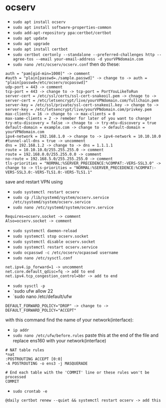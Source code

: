 # ocserv

* `sudo apt install ocserv`
* `sudo apt install software-properties-common`
* `sudo add-apt-repository ppa:certbot/certbot`
* `sudo apt update`
* `sudo apt upgrade`
* `sudo apt install certbot`
* `sudo certbot certonly --standalone --preferred-challenges http --agree-tos --email your-email-address -d yourVPNdomain.com`
* `sudo nano /etc/ocserv/ocserv.conf`
then do these:
```
auth = "pam[gid-min=1000]" -> comment
#auth = "plain[passwd=./sample.passwd]" -> change to -> auth = "plain[passwd=/etc/ocserv/ocpasswd]"
udp-port = 443 -> comment
tcp-port = 443 -> change to -> tcp-port = PortYouLikeToRun
server-cert = /etc/ssl/certs/ssl-cert-snakeoil.pem -> chnage to -> server-cert = /etc/letsencrypt/live/yourVPNdomain.com/fullchain.pem
server-key = /etc/ssl/private/ssl-cert-snakeoil.key -> change to -> server-key = /etc/letsencrypt/live/yourVPNdomain.com/privkey.pem
max-clients = 16 -> change to -> max-clients = 0
max-same-clients = 2 -> remeber for later of you want to change!
try-mtu-discovery = false -> chnage to -> try-mtu-discovery = true
default-domain = example.com -> change to -> default-domain = yourVPNdomain.com
ipv4-network = 192.168.1.0 -> change to -> ipv4-network = 10.10.10.0
#tunnel-all-dns = true -> uncomment
dns = 192.168.1.2 -> change to -> dns = 1.1.1.1
route = 10.10.10.0/255.255.255.0 -> comment
route = 192.168.0.0/255.255.0.0 -> comment
no-route = 192.168.5.0/255.255.255.0 -> comment
tls-priorities = "NORMAL:%SERVER_PRECEDENCE:%COMPAT:-VERS-SSL3.0" -> change to -> tls-priorities = "NORMAL:%SERVER_PRECEDENCE:%COMPAT:-VERS-SSL3.0:-VERS-TLS1.0:-VERS-TLS1.1"
```
save and restart VPN using
* `sudo systemctl restart ocserv`
* `sudo cp /lib/systemd/system/ocserv.service /etc/systemd/system/ocserv.service`
* `sudo nano /etc/systemd/system/ocserv.service`
```
Requires=ocserv.socket -> comment
Also=ocserv.socket -> comment
```
* `sudo systemctl daemon-reload`
* `sudo systemctl stop ocserv.socket`
* `sudo systemctl disable ocserv.socket`
* `sudo systemctl restart ocserv.service`
* `sudo ocpasswd -c /etc/ocserv/ocpasswd username`
* `sudo nano /etc/sysctl.conf`
```
net.ipv4.ip_forward=1 -> uncomment
net.core.default_qdisc=fq -> add to end
net.ipv4.tcp_congestion_control=bbr -> add to end
```
* `sudo sysctl -p`
* `sudo ufw allow 22
* `sudo nano /etc/default/ufw
```
DEFAULT_FORWARD_POLICY="DROP" -> change to -> DEFAULT_FORWARD_POLICY="ACCEPT"
```
with this command find the name of your network(interface):
* `ip addr`
* `sudo nano /etc/ufw/before.rules`
paste this at the end of the file and replace ens160 with your network(interface)
```
# NAT table rules
*nat
:POSTROUTING ACCEPT [0:0]
-A POSTROUTING -o ens3 -j MASQUERADE

# End each table with the 'COMMIT' line or these rules won't be processed
COMMIT
```
* `sudo crontab -e`
```
@daily certbot renew --quiet && systemctl restart ocserv -> add this
```
